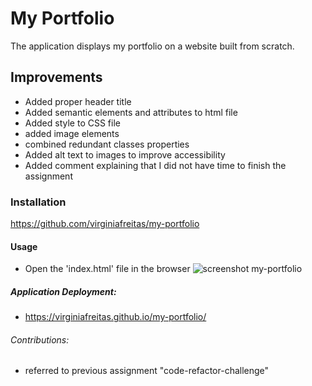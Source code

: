 # My Portfolio

The application displays my portfolio on a website built from scratch.

## Improvements
 - Added proper header title
 - Added semantic elements and attributes to html file
 - Added style to CSS file
 - added image elements
 - combined redundant classes properties
 - Added alt text to images to improve accessibility
 - Added comment explaining that I did not have time to finish the assignment

### Installation

https://github.com/virginiafreitas/my-portfolio

#### Usage
 - Open the 'index.html' file in the browser
![screenshot my-portfolio](https://github.com/virginiafreitas/my-portfolio/assets/137131281/600cae13-12cd-401c-bd3f-68df98410bc1)

 

##### Application Deployment:
 - https://virginiafreitas.github.io/my-portfolio/

###### Contributions:
- referred to previous assignment "code-refactor-challenge"
